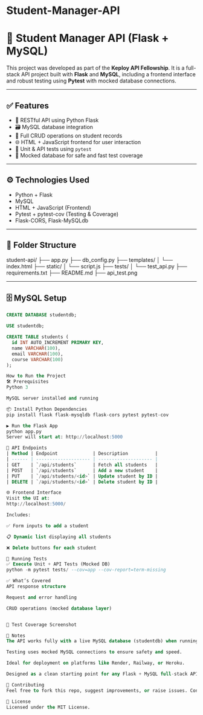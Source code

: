# Student-Manager-API

# 🧠 Student Manager API (Flask + MySQL)

This project was developed as part of the **Keploy API Fellowship**. It is a full-stack API project built with **Flask** and **MySQL**, including a frontend interface and robust testing using **Pytest** with mocked database connections.

---

## ✅ Features

- 📡 RESTful API using Python Flask
- 🗃️ MySQL database integration
- 🧾 Full CRUD operations on student records
- 🌐 HTML + JavaScript frontend for user interaction
- 🧪 Unit & API tests using `pytest`
- 🧰 Mocked database for safe and fast test coverage

---

## ⚙️ Technologies Used

- Python + Flask
- MySQL
- HTML + JavaScript (Frontend)
- Pytest + pytest-cov (Testing & Coverage)
- Flask-CORS, Flask-MySQLdb

---

## 📁 Folder Structure

student-api/
├── app.py
├── db_config.py
├── templates/
│ └── index.html
├── static/
│ └── script.js
├── tests/
│ └── test_api.py
├── requirements.txt
├── README.md
├── api_test.png

---

## 🗄️ MySQL Setup

```sql
CREATE DATABASE studentdb;

USE studentdb;

CREATE TABLE students (
  id INT AUTO_INCREMENT PRIMARY KEY,
  name VARCHAR(100),
  email VARCHAR(100),
  course VARCHAR(100)
);

How to Run the Project
🛠️ Prerequisites
Python 3

MySQL server installed and running

📦 Install Python Dependencies
pip install flask flask-mysqldb flask-cors pytest pytest-cov

▶️ Run the Flask App
python app.py
Server will start at: http://localhost:5000

🔗 API Endpoints
| Method | Endpoint             | Description          |
| ------ | -------------------- | -------------------- |
| GET    | `/api/students`      | Fetch all students   |
| POST   | `/api/students`      | Add a new student    |
| PUT    | `/api/students/<id>` | Update student by ID |
| DELETE | `/api/students/<id>` | Delete student by ID |

🌐 Frontend Interface
Visit the UI at:
http://localhost:5000/

Includes:

✅ Form inputs to add a student

📋 Dynamic list displaying all students

❌ Delete buttons for each student

🧪 Running Tests
✅ Execute Unit + API Tests (Mocked DB)
python -m pytest tests/ --cov=app --cov-report=term-missing

✅ What’s Covered
API response structure

Request and error handling

CRUD operations (mocked database layer)


📸 Test Coverage Screenshot

📌 Notes
The API works fully with a live MySQL database (studentdb) when running the Flask app.

Testing uses mocked MySQL connections to ensure safety and speed.

Ideal for deployment on platforms like Render, Railway, or Heroku.

Designed as a clean starting point for any Flask + MySQL full-stack API app.

🤝 Contributing
Feel free to fork this repo, suggest improvements, or raise issues. Contributions are welcome!

📄 License
Licensed under the MIT License.


